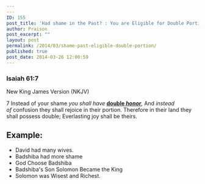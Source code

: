 ```yaml
---
---
ID: 155
post_title: 'Had shame in the Past? : You are Eligible for Double Portion'
author: Praison
post_excerpt: ""
layout: post
permalink: /2014/03/shame-past-eligible-double-portion/
published: true
post_date: 2014-03-26 12:00:59
---
```

<div>
<h3>Isaiah 61:7</h3>
New King James Version (NKJV)

</div>
<div>

7 Instead of your shame <i>you shall have</i> <span style="text-decoration: underline;"><strong>double </strong></span><i><span style="text-decoration: underline;"><strong>honor</strong></span>,</i>
And <i>instead of</i> confusion they shall rejoice in their portion.
Therefore in their land they shall possess double;
Everlasting joy shall be theirs.
<h2>Example:</h2>
<ul>
	<li>David had many wives.</li>
	<li>Badshiba had more shame</li>
	<li>God Choose Badshiba</li>
	<li>Badshiba's Son Solomon Became the King</li>
	<li>Solomon was Wisest and Richest.</li>
</ul>
</div>